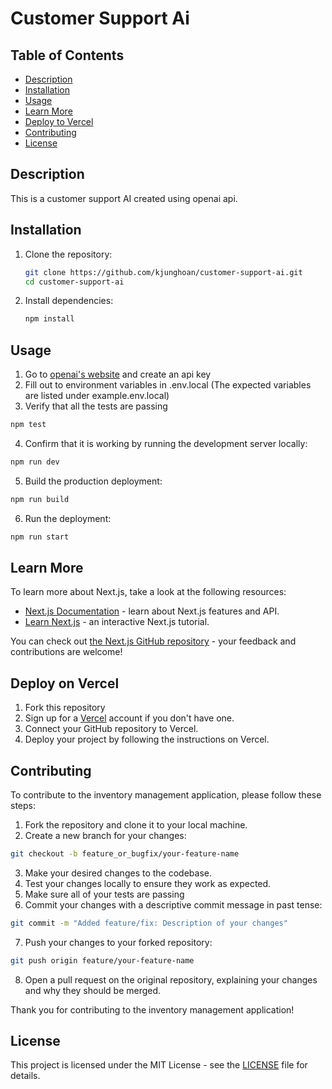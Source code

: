 # Customer Support Ai

## Table of Contents

- [Description](#description)
- [Installation](#installation)
- [Usage](#usage)
- [Learn More](#learn-more)
- [Deploy to Vercel](#deploy-on-vercel)
- [Contributing](#contributing)
- [License](#license)

## Description

This is a customer support AI created using openai api.


## Installation

1. Clone the repository:
    ```bash
    git clone https://github.com/kjunghoan/customer-support-ai.git
    cd customer-support-ai
    ```

2. Install dependencies:
    ```bash
    npm install
    ```

## Usage

1. Go to [openai's website](https://platform.openai.com/) and create an api key
2. Fill out to environment variables in .env.local (The expected variables are listed under example.env.local)
3. Verify that all the tests are passing
```bash
npm test
```
4. Confirm that it is working by running the development server locally:

  ```bash
  npm run dev
  ```

5. Build the production deployment:

```bash
npm run build
```

6. Run the deployment:

```bash
npm run start
```

## Learn More

To learn more about Next.js, take a look at the following resources:

- [Next.js Documentation](https://nextjs.org/docs) - learn about Next.js features and API.
- [Learn Next.js](https://nextjs.org/learn) - an interactive Next.js tutorial.

You can check out [the Next.js GitHub repository](https://github.com/vercel/next.js/) - your feedback and contributions are welcome!

## Deploy on Vercel

1. Fork this repository
2. Sign up for a [Vercel](https://vercel.com/) account if you don't have one.
3. Connect your GitHub repository to Vercel.
4. Deploy your project by following the instructions on Vercel.

## Contributing

To contribute to the inventory management application, please follow these steps:

1. Fork the repository and clone it to your local machine.
2. Create a new branch for your changes:
  ```bash
  git checkout -b feature_or_bugfix/your-feature-name
  ```
3. Make your desired changes to the codebase.
4. Test your changes locally to ensure they work as expected.
5. Make sure all of your tests are passing
6. Commit your changes with a descriptive commit message in past tense:
  ```bash
  git commit -m "Added feature/fix: Description of your changes"
  ```
7. Push your changes to your forked repository:
  ```bash
  git push origin feature/your-feature-name
  ```
8. Open a pull request on the original repository, explaining your changes and why they should be merged.

Thank you for contributing to the inventory management application!

## License

This project is licensed under the MIT License - see the [LICENSE](LICENSE) file for details.
